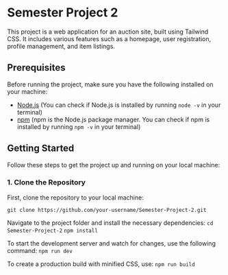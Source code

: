 # Semester Project 2

This project is a web application for an auction site, built using Tailwind CSS. It includes various features such as a homepage, user registration, profile management, and item listings.

## Prerequisites

Before running the project, make sure you have the following installed on your machine:

- [Node.js](https://nodejs.org/) (You can check if Node.js is installed by running `node -v` in your terminal)
- [npm](https://www.npmjs.com/) (npm is the Node.js package manager. You can check if npm is installed by running `npm -v` in your terminal)

## Getting Started

Follow these steps to get the project up and running on your local machine:

### 1. Clone the Repository

First, clone the repository to your local machine:

`git clone https://github.com/your-username/Semester-Project-2.git`

Navigate to the project folder and install the necessary dependencies:
`cd Semester-Project-2`
`npm install`

To start the development server and watch for changes, use the following command:
`npm run dev`

To create a production build with minified CSS, use:
`npm run build`
